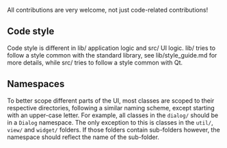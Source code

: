 All contributions are very welcome, not just code-related contributions!

## Code style
Code style is different in lib/ application logic and src/ UI logic. lib/ tries to follow a 
style common with the standard library, see lib/style_guide.md for more details, while src/ tries 
to follow a style common with Qt.

## Namespaces
To better scope different parts of the UI, most classes are scoped to their respective directories,
following a similar naming scheme, except starting with an upper-case letter. For example,
all classes in the `dialog/` should be in a `Dialog` namespace. The only exception to this is
classes in the `util/`, `view/` and `widget/` folders. If those folders contain sub-folders 
however, the namespace should reflect the name of the sub-folder.